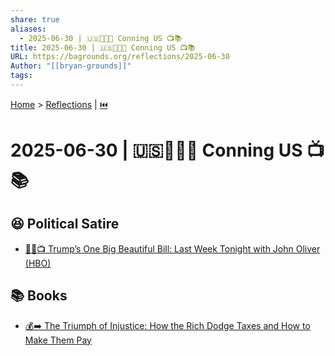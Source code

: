 ```yaml
---
share: true
aliases:
  - 2025-06-30 | 🇺🇸👹📜💸 Conning US 📺📚
title: 2025-06-30 | 🇺🇸👹📜💸 Conning US 📺📚
URL: https://bagrounds.org/reflections/2025-06-30
Author: "[[bryan-grounds]]"
tags: 
---
```

[Home](../index.md) > [Reflections](./index.md) | [⏮️](./2025-06-29.md)  
# 2025-06-30 | 🇺🇸👹📜💸 Conning US 📺📚  
## 😆 Political Satire  
- [🤡💵📺 Trump’s One Big Beautiful Bill: Last Week Tonight with John Oliver (HBO)](../videos/trumps-one-big-beautiful-bill-last-week-tonight-with-john-oliver-hbo.md)  
  
## 📚 Books  
- [💰➡️ The Triumph of Injustice: How the Rich Dodge Taxes and How to Make Them Pay](../books/the-triumph-of-injustice-how-the-rich-dodge-taxes-and-how-to-make-them-pay.md)